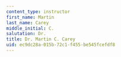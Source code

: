 ```yaml
---
content_type: instructor
first_name: Martin
last_name: Carey
middle_initial: C.
salutation: Dr.
title: Dr. Martin C. Carey
uid: ec9dc28a-015b-72c1-f455-be545fcefdf8
---
```

